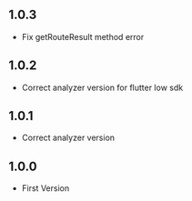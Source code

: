 ## 1.0.3

- Fix getRouteResult method error
  
## 1.0.2

- Correct analyzer version for flutter low sdk

## 1.0.1

- Correct analyzer version

## 1.0.0

- First Version
